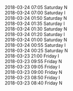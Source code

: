 2018-03-24 07:05 Saturday  N  
2018-03-24 07:00 Saturday  I  
2018-03-24 01:50 Saturday  N  
2018-03-24 01:35 Saturday  I  
2018-03-24 01:30 Saturday  N  
2018-03-24 01:20 Saturday  I  
2018-03-24 01:00 Saturday  N  
2018-03-24 00:55 Saturday  I  
2018-03-24 00:25 Saturday  N  
2018-03-23 21:00 Friday  I  
2018-03-23 09:55 Friday  N  
2018-03-23 09:05 Friday  I  
2018-03-23 09:00 Friday  N  
2018-03-23 08:50 Friday  I  
2018-03-23 08:40 Friday  N  
